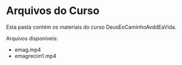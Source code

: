 # Arquivos do Curso

Esta pasta contém os materiais do curso DeusEoCaminhoAvddEaVida.

Arquivos disponíveis:
- emag.mp4
- emagrecim1.mp4